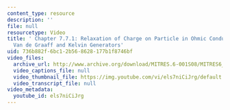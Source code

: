 ```yaml
---
content_type: resource
description: ''
file: null
resourcetype: Video
title: ' Chapter 7.7.1: Relaxation of Charge on Particle in Ohmic Conductor; Supplement:
  Van de Graaff and Kelvin Generators'
uid: 736b882f-6bc1-2b56-8628-177b1f8746bf
video_files:
  archive_url: http://www.archive.org/download/MITRES.6-001S08/MITRES6_001S08_7-7-1_demo_220k.mp4
  video_captions_file: null
  video_thumbnail_file: https://img.youtube.com/vi/els7niCiJrg/default.jpg
  video_transcript_file: null
video_metadata:
  youtube_id: els7niCiJrg
---
```

